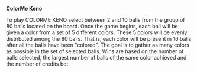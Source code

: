 **ColorMe Keno**

To play COLORME KENO select between 2 and 10 balls from the group of 80 balls located on the board. Once the game begins, each ball will be given a color from a set of 5 different colors. These 5 colors will be evenly distributed among the 80 balls. That is, each color will be present in 16 balls after all the balls have been "colored". The goal is to gather as many colors as possible in the set of selected balls. Wins are based on the number of balls selected, the largest number of balls of the same color achieved and the number of credits bet.